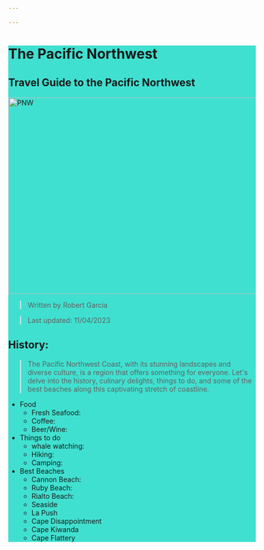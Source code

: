 ```yaml
---

---
```

<div style="background: turquoise">

# The Pacific Northwest
## Travel Guide to the Pacific Northwest

<img src="https://www.fototripper.com/wp-content/uploads/2013/03/under-pink-light-cape-flattery-washington-gavin-hardcastle-1024x684.jpg" alt="PNW" width="700" height="400">

> Written by Robert Garcia

> Last updated: 11/04/2023

## History: 
> The Pacific Northwest Coast, with its stunning landscapes and diverse culture, is a region that offers something for everyone. Let's delve into the history, culinary delights, things to do, and some of the best beaches along this captivating stretch of coastline.

* Food
    * Fresh Seafood:
    * Coffee:
    * Beer/Wine:
* Things to do
    * whale watching:
    * Hiking:
    * Camping:
* Best Beaches
    * Cannon Beach:
    * Ruby Beach:
    * Rialto Beach:
    * Seaside
    * La Push
    * Cape Disappointment
    * Cape Kiwanda
    * Cape Flattery

